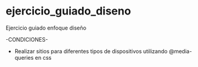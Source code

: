 # ejercicio_guiado_diseno
Ejercicio guiado enfoque diseño

-CONDICIONES-
- Realizar sitios para diferentes tipos de dispositivos utilizando @media-queries en css
